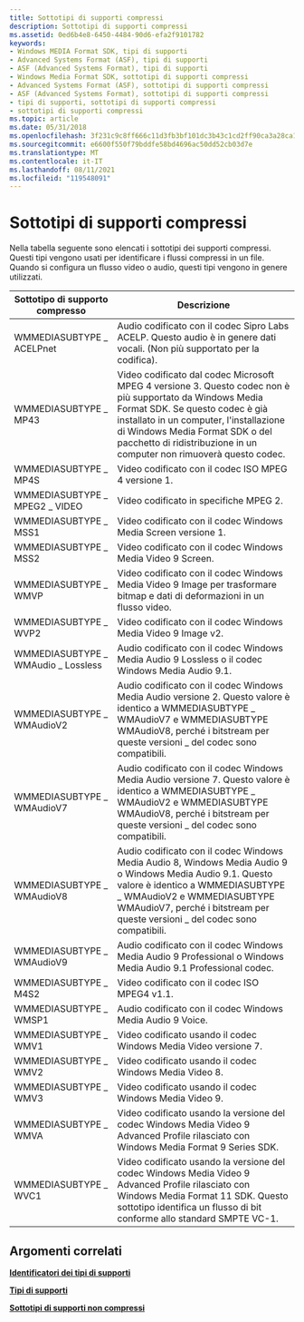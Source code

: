 ```yaml
---
title: Sottotipi di supporti compressi
description: Sottotipi di supporti compressi
ms.assetid: 0ed6b4e8-6450-4484-90d6-efa2f9101782
keywords:
- Windows MEDIA Format SDK, tipi di supporti
- Advanced Systems Format (ASF), tipi di supporti
- ASF (Advanced Systems Format), tipi di supporti
- Windows Media Format SDK, sottotipi di supporti compressi
- Advanced Systems Format (ASF), sottotipi di supporti compressi
- ASF (Advanced Systems Format), sottotipi di supporti compressi
- tipi di supporti, sottotipi di supporti compressi
- sottotipi di supporti compressi
ms.topic: article
ms.date: 05/31/2018
ms.openlocfilehash: 3f231c9c8ff666c11d3fb3bf101dc3b43c1cd2ff90ca3a28ca1af0113fe8fccd
ms.sourcegitcommit: e6600f550f79bddfe58bd4696ac50dd52cb03d7e
ms.translationtype: MT
ms.contentlocale: it-IT
ms.lasthandoff: 08/11/2021
ms.locfileid: "119548091"
---
```

# <a name="compressed-media-subtypes"></a>Sottotipi di supporti compressi

Nella tabella seguente sono elencati i sottotipi dei supporti compressi. Questi tipi vengono usati per identificare i flussi compressi in un file. Quando si configura un flusso video o audio, questi tipi vengono in genere utilizzati.



| Sottotipo di supporto compresso          | Descrizione                                                                                                                                                                                                                                                                                 |
|-----------------------------------|---------------------------------------------------------------------------------------------------------------------------------------------------------------------------------------------------------------------------------------------------------------------------------------------|
| WMMEDIASUBTYPE \_ ACELPnet          | Audio codificato con il codec Sipro Labs ACELP. Questo audio è in genere dati vocali. (Non più supportato per la codifica).                                                                                                                                                                       |
| WMMEDIASUBTYPE \_ MP43              | Video codificato dal codec Microsoft MPEG 4 versione 3. Questo codec non è più supportato da Windows Media Format SDK. Se questo codec è già installato in un computer, l'installazione di Windows Media Format SDK o del pacchetto di ridistribuzione in un computer non rimuoverà questo codec. |
| WMMEDIASUBTYPE \_ MP4S              | Video codificato con il codec ISO MPEG 4 versione 1.                                                                                                                                                                                                                                         |
| WMMEDIASUBTYPE \_ MPEG2 \_ VIDEO      | Video codificato in specifiche MPEG 2.                                                                                                                                                                                                                                                     |
| WMMEDIASUBTYPE \_ MSS1              | Video codificato con il codec Windows Media Screen versione 1.                                                                                                                                                                                                                                |
| WMMEDIASUBTYPE \_ MSS2              | Video codificato con il codec Windows Media Video 9 Screen.                                                                                                                                                                                                                                  |
| WMMEDIASUBTYPE \_ WMVP              | Video codificato con il codec Windows Media Video 9 Image per trasformare bitmap e dati di deformazioni in un flusso video.                                                                                                                                                                     |
| WMMEDIASUBTYPE \_ WVP2              | Video codificato con il codec Windows Media Video 9 Image v2.                                                                                                                                                                                                                                |
| WMMEDIASUBTYPE \_ WMAudio \_ Lossless | Audio codificato con il codec Windows Media Audio 9 Lossless o il codec Windows Media Audio 9.1.                                                                                                                                                                                           |
| WMMEDIASUBTYPE \_ WMAudioV2         | Audio codificato con il codec Windows Media Audio versione 2. Questo valore è identico a WMMEDIASUBTYPE \_ WMAudioV7 e WMMEDIASUBTYPE WMAudioV8, perché i bitstream per queste versioni \_ del codec sono compatibili.                                                                             |
| WMMEDIASUBTYPE \_ WMAudioV7         | Audio codificato con il codec Windows Media Audio versione 7. Questo valore è identico a WMMEDIASUBTYPE \_ WMAudioV2 e WMMEDIASUBTYPE WMAudioV8, perché i bitstream per queste versioni \_ del codec sono compatibili.                                                                             |
| WMMEDIASUBTYPE \_ WMAudioV8         | Audio codificato con il codec Windows Media Audio 8, Windows Media Audio 9 o Windows Media Audio 9.1. Questo valore è identico a WMMEDIASUBTYPE \_ WMAudioV2 e WMMEDIASUBTYPE WMAudioV7, perché i bitstream per queste versioni \_ del codec sono compatibili.              |
| WMMEDIASUBTYPE \_ WMAudioV9         | Audio codificato con il codec Windows Media Audio 9 Professional o Windows Media Audio 9.1 Professional codec.                                                                                                                                                                          |
| WMMEDIASUBTYPE \_ M4S2              | Video codificato con il codec ISO MPEG4 v1.1.                                                                                                                                                                                                                                                |
| WMMEDIASUBTYPE \_ WMSP1             | Audio codificato con il codec Windows Media Audio 9 Voice.                                                                                                                                                                                                                                   |
| WMMEDIASUBTYPE \_ WMV1              | Video codificato usando il codec Windows Media Video versione 7.                                                                                                                                                                                                                                |
| WMMEDIASUBTYPE \_ WMV2              | Video codificato usando il codec Windows Media Video 8.                                                                                                                                                                                                                                        |
| WMMEDIASUBTYPE \_ WMV3              | Video codificato usando il codec Windows Media Video 9.                                                                                                                                                                                                                                        |
| WMMEDIASUBTYPE \_ WMVA              | Video codificato usando la versione del codec Windows Media Video 9 Advanced Profile rilasciato con Windows Media Format 9 Series SDK.                                                                                                                                           |
| WMMEDIASUBTYPE \_ WVC1              | Video codificato usando la versione del codec Windows Media Video 9 Advanced Profile rilasciato con Windows Media Format 11 SDK. Questo sottotipo identifica un flusso di bit conforme allo standard SMPTE VC-1.                                                            |



 

## <a name="related-topics"></a>Argomenti correlati

<dl> <dt>

[**Identificatori dei tipi di supporti**](media-type-identifiers.md)
</dt> <dt>

[**Tipi di supporti**](media-types.md)
</dt> <dt>

[**Sottotipi di supporti non compressi**](uncompressed-media-subtypes.md)
</dt> </dl>

 

 




